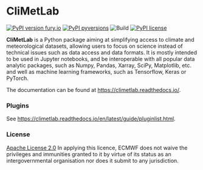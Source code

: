 # CliMetLab

[![PyPI version fury.io](https://badge.fury.io/py/climetlab.svg)](https://pypi.python.org/pypi/climetlab/)
[![PyPI pyversions](https://img.shields.io/pypi/pyversions/climetlab.svg)](https://pypi.python.org/pypi/climetlab/)
![Build](https://github.com/ecmwf/climetlab/actions/workflows/long-test.yml/badge.svg?branch=develop)
[![PyPI license](https://img.shields.io/pypi/l/climetlab.svg)](https://pypi.python.org/pypi/climetlab/)

**CliMetLab** is a Python package aiming at simplifying access to climate and meteorological datasets, allowing users to focus on science instead of
technical issues such as data access and data formats. It is mostly intended to be used in Jupyter notebooks, and be interoperable with all popular
data analytic packages, such as Numpy, Pandas, Xarray, SciPy, Matplotlib, etc. and well as machine learning frameworks, such as Tensorflow, Keras or PyTorch.

The documentation can be found at <https://climetlab.readthedocs.io/>.

### Plugins

See https://climetlab.readthedocs.io/en/latest/guide/pluginlist.html.

### License
[Apache License 2.0](LICENSE) In applying this licence, ECMWF does not waive the privileges and immunities 
granted to it by virtue of its status as an intergovernmental organisation nor does it submit to any jurisdiction.

 
